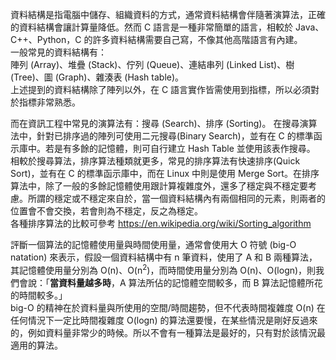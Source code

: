 資料結構是指電腦中儲存、組織資料的方式，通常資料結構會伴隨著演算法，正確的資料結構會讓計算量降低。然而 C 語言是一種非常簡單的語言，相較於 Java、C++、Python，C 的許多資料結構需要自己寫，不像其他高階語言有內建。\
一般常見的資料結構有：\
陣列 (Array)、堆疊 (Stack)、佇列 (Queue)、連結串列 (Linked List)、樹 (Tree)、圖 (Graph)、雜湊表 (Hash table)。\
上述提到的資料結構除了陣列以外，在 C 語言實作皆需使用到指標，所以必須對於指標非常熟悉。

而在資訊工程中常見的演算法有：搜尋 (Search)、排序 (Sorting)。
在搜尋演算法中，針對已排序過的陣列可使用二元搜尋(Binary Search)，並有在 C 的標準函示庫中。若是有多餘的記憶體，則可自行建立 Hash Table 並使用該表作搜尋。
相較於搜尋算法，排序算法種類就更多，常見的排序算法有快速排序(Quick Sort)，並有在 C 的標準函示庫中，而在 Linux 中則是使用 Merge Sort。在排序算法中，除了一般的多餘記憶體使用跟計算複雜度外，還多了穩定與不穩定要考慮。所謂的穩定或不穩定來自於，當一個資料結構內有兩個相同的元素，則兩者的位置會不會交換，若會則為不穩定，反之為穩定。\
各種排序算法的比較可參考 https://en.wikipedia.org/wiki/Sorting_algorithm 

評斷一個算法的記憶體使用量與時間使用量，通常會使用大 O 符號 (big-O natation) 來表示，假設一個資料結構中有 n 筆資料，使用了 A 和 B 兩種算法，其記憶體使用量分別為 O(n)、O(n<sup>2</sup>)，而時間使用量分別為  O(n)、O(logn)，則我們會說：「**當資料量越多時**，A 算法所佔的記憶體空間較多，而 B 算法記憶體所花的時間較多。」\
big-O 的精神在於資料量與所使用的空間/時間趨勢，但不代表時間複雜度 O(n) 在任何情況下一定比時間複雜度 O(logn) 的算法還要慢，在某些情況是剛好反過來的，例如資料量非常少的時候。所以不會有一種算法是最好的，只有對於該情況最適用的算法。
